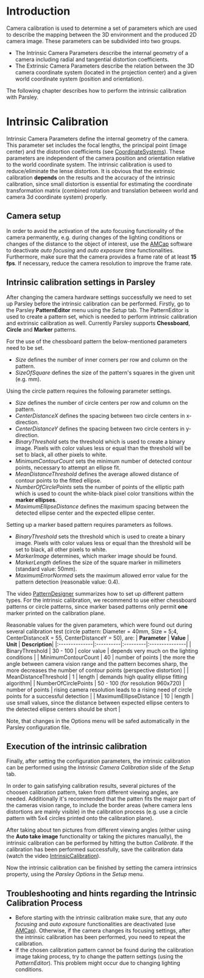 # Introduction #

Camera calibration is used to determine a set of parameters which are used to describe the mapping between the 3D environment and the produced 2D camera image.
These parameters can be subdivided into two groups.
  * The Intrinsic Camera Parameters describe the internal geometry of a camera including radial and tangential distortion coefficients.
  * The Extrinsic Camera Parameters describe the relation between the 3D camera coordinate system (located in the projection center) and a given world coordinate system (position and orientation).


The following chapter describes how to perform the intrinsic calibration with Parsley.

# Intrinsic Calibration #
Intrinsic Camera Parameters define the internal geometry of the camera. This parameter set includes the focal lengths, the principal point (image center) and the distortion coefficients (see [CoordinateSystems](CoordinateSystems.md)).
These parameters are independent of the camera position and orientation relative to the world coordinate system. The intrinsic calibration is used to reduce/eliminate the lense distortion. It is obvious that the extrinsic calibration **depends** on the results and the accuracy of the intrinsic calibration, since small distortion is essential for estimating the coordinate transformation matrix (combined rotation and translation between world  and camera 3d coordinate system) properly.

## Camera setup ##

In order to avoid the activation of the auto focusing functionality of the camera permanently, e.g. during changes of the lighting conditions or changes of the distance to the object of interest, use the [AMCap](http://www.noeld.com/programs.asp?cat=video#AMCap) software to deactivate _auto focusing_ and _auto exposure time_ functionalities.
Furthermore, make sure that the camera provides a frame rate of at least **15 fps**. If necessary, reduce the camera resolution to improve the frame rate.

## Intrinsic calibration settings in Parsley ##
After changing the camera hardware settings successfully we need to set up Parsley before the intrinsic calibration can be performed.
Firstly, go to the Parsley **PatternEditor** menu using the _Setup_ tab. The PatternEditor is used to create a pattern set, which is needed to perform intrinsic calibration and extrinsic calibration as well. Currently Parsley supports **Chessboard**, **Circle** and **Marker** patterns.

For the use of the chessboard pattern the below-mentioned parameters need to be set.
  * _Size_ defines the number of inner corners per row and column on the pattern.
  * _SizeOfSquare_ defines the size of the pattern's squares in the given unit (e.g. mm).

Using the circle pattern requires the following parameter settings.
  * _Size_ defines the number of circle centers per row and column on the pattern.
  * _CenterDistanceX_ defines the spacing between two circle centers in x-direction.
  * _CenterDistanceY_ defines the spacing between two circle centers in y-direction.
  * _BinaryThreshold_ sets the threshold which is used to create a binary image. Pixels with color values less or equal than the threshold will be set to black, all other pixels to white.
  * _MinimumContourCount_ sets the minimum number of detected contour points, necessary to attempt an ellipse fit.
  * _MeanDistanceThreshold_ defines the average allowed distance of contour points to the fitted ellipse.
  * _NumberOfCirclePoints_ sets the number of points of the elliptic path which is used to count the white-black pixel color transitions within the **marker ellipses**.
  * _MaximumEllipseDistance_ defines the maximum spacing between the detected ellipse center and the expected ellipse center.

Setting up a marker based pattern requires parameters as follows.
  * _BinaryThreshold_ sets the threshold which is used to create a binary image. Pixels with color values less or equal than the threshold will be set to black, all other pixels to white.
  * _MarkerImage_ determines, which marker image should be found.
  * _MarkerLength_ defines the size of the square marker in millimeters (standard value: 50mm).
  * _MaximumErrorNormed_ sets the maximum allowed error value for the pattern detection (reasonable value: 0.4).

The video [PatternDesigner](http://www.youtube.com/watch?v=63-njMWsunU) summarizes how to set up different pattern types.
For the intrinsic calibration, we recommend to use either chessboard patterns or circle patterns, since marker based patterns only permit **one** marker printed on the calibration plane.

Reasonable values for the given parameters, which were found out during several calibration test (circle pattern: Diameter = 40mm, Size = 5;4, CenterDistanceX = 55, CenterDistanceY = 50), are:
| **Parameter** | **Value** | **Unit** | **Description**|
|:--------------|:----------|:---------|:---------------|
| BinaryThreshold | 30 - 100 | color value | depends very much on the lighting conditions |
| MinimumContourCount | 40 | number of points | the more the angle between camera vision range and the pattern becomes sharp, the more decreases the number of contour points (perspective distortion) |
| MeanDistanceThreshold | 1 | length | demands high quality ellipse fitting algorithm|
| NumberOfCirclePoints | 50 - 100 (for resolution 960x720) | number of points | rising camera resolution leads to a rising need of circle points for a successful detection |
| MaximumEllipseDistance | 10 | length | use small values, since the distance between expected ellipse centers to the detected ellipse centers should be short |

Note, that changes in the Options menu will be safed automatically in the Parsley configuration file.
## Execution of the intrinsic calibration ##
Finally, after setting the configuration parameters, the intrinsic calibration can be performed using the _Intrinsic Camera Calibration_ slide of the _Setup_ tab.

In order to gain satisfying calibration results, several pictures of the choosen calibration pattern, taken from different viewing angles, are needed. Additionally it's recommended that the patten fits the major part of the cameras vision range, to include the border areas (where camera lens distortions are mainly visible) in the calibration process (e.g. use a circle pattern with 5x4 circles printed onto the calibration plane).

After taking about ten pictures from different viewing angles (either using the **Auto take image** functionality or taking the pictures manually), the intrinsic calibration can be performed by hitting the button _Calibrate_. If the calibration has been performed successfully, save the calibration data (watch the video [IntrinsicCalibration](http://www.youtube.com/watch?v=qE9ac0FVSik)).

Now the intrinsic calibration can be finished by setting the camera intrinsics property, using the _Parsley Options_ in the _Setup_ menu.
## Troubleshooting and hints regarding the Intrinsic Calibration Process ##
  * Before starting with the intrinsic calibration make sure, that any _auto focusing_ and _auto exposure_ functionalities are deactivated (use [AMCap](http://www.noeld.com/programs.asp?cat=video#AMCap)). Otherwise, if the camera changes its focusing settings, after the intrinsic calibration has been performed, you need to repeat the calibration.
  * If the chosen calibration pattern cannot be found during the calibration image taking process, try to change the pattern settings (using the _PatternEditor_). This problem might occur due to changing lighting conditions.